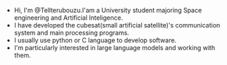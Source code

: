 - Hi, I'm @Tellterubouzu.I'am a University student majoring Space engineering and Artificial Inteligence.
- I have developed the cubesat(small artificial satellite)'s communication system and main processing programs.
- I usually use python or C language to develop software.
- I'm particularly interested in large language models and working with them.
<!---
Tellterubouzu/Tellterubouzu is a ✨ special ✨ repository because its `README.md` (this file) appears on your GitHub profile.
You can click the Preview link to take a look at your changes.
--->

